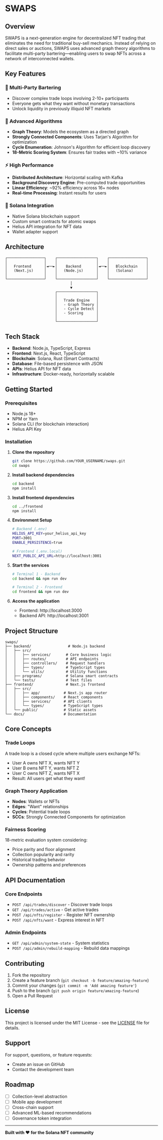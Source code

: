 # SWAPS

## Overview

SWAPS is a next-generation engine for decentralized NFT trading that eliminates the need for traditional buy-sell mechanics. Instead of relying on direct sales or auctions, SWAPS uses advanced graph theory algorithms to facilitate multi-party bartering—enabling users to swap NFTs across a network of interconnected wallets.

## Key Features

### 🔄 Multi-Party Bartering
- Discover complex trade loops involving 2-10+ participants
- Everyone gets what they want without monetary transactions
- Unlock liquidity in previously illiquid NFT markets

### 🧠 Advanced Algorithms
- **Graph Theory**: Models the ecosystem as a directed graph
- **Strongly Connected Components**: Uses Tarjan's Algorithm for optimization
- **Cycle Enumeration**: Johnson's Algorithm for efficient loop discovery
- **18-Metric Scoring System**: Ensures fair trades with ~10% variance

### ⚡ High Performance
- **Distributed Architecture**: Horizontal scaling with Kafka
- **Background Discovery Engine**: Pre-computed trade opportunities
- **Linear Efficiency**: ~92% efficiency across 16+ nodes
- **Real-time Processing**: Instant results for users

### 🎯 Solana Integration
- Native Solana blockchain support
- Custom smart contracts for atomic swaps
- Helius API integration for NFT data
- Wallet adapter support

## Architecture

```
┌─────────────────┐    ┌──────────────────┐    ┌─────────────────┐
│                 │    │                  │    │                 │
│   Frontend      │◄──►│    Backend       │◄──►│   Blockchain    │
│   (Next.js)     │    │   (Node.js)      │    │   (Solana)      │
│                 │    │                  │    │                 │
└─────────────────┘    └──────────────────┘    └─────────────────┘
                              │
                              ▼
                       ┌──────────────────┐
                       │                  │
                       │   Trade Engine   │
                       │   - Graph Theory │
                       │   - Cycle Detect │
                       │   - Scoring      │
                       │                  │
                       └──────────────────┘
```

## Tech Stack

- **Backend**: Node.js, TypeScript, Express
- **Frontend**: Next.js, React, TypeScript
- **Blockchain**: Solana, Rust (Smart Contracts)
- **Database**: File-based persistence with JSON
- **APIs**: Helius API for NFT data
- **Infrastructure**: Docker-ready, horizontally scalable

## Getting Started

### Prerequisites
- Node.js 18+ 
- NPM or Yarn
- Solana CLI (for blockchain interaction)
- Helius API Key

### Installation

1. **Clone the repository**
   ```bash
   git clone https://github.com/YOUR_USERNAME/swaps.git
   cd swaps
   ```

2. **Install backend dependencies**
   ```bash
   cd backend
   npm install
   ```

3. **Install frontend dependencies**
   ```bash
   cd ../frontend
   npm install
   ```

4. **Environment Setup**
   ```bash
   # Backend (.env)
   HELIUS_API_KEY=your_helius_api_key
   PORT=3001
   ENABLE_PERSISTENCE=true
   
   # Frontend (.env.local)
   NEXT_PUBLIC_API_URL=http://localhost:3001
   ```

5. **Start the services**
   ```bash
   # Terminal 1 - Backend
   cd backend && npm run dev
   
   # Terminal 2 - Frontend
   cd frontend && npm run dev
   ```

6. **Access the application**
   - Frontend: http://localhost:3000
   - Backend API: http://localhost:3001

## Project Structure

```
swaps/
├── backend/                 # Node.js backend
│   ├── src/
│   │   ├── services/       # Core business logic
│   │   ├── routes/         # API endpoints
│   │   ├── controllers/    # Request handlers
│   │   ├── types/          # TypeScript types
│   │   └── utils/          # Utility functions
│   ├── programs/           # Solana smart contracts
│   └── tests/              # Test files
├── frontend/               # Next.js frontend
│   ├── src/
│   │   ├── app/           # Next.js app router
│   │   ├── components/    # React components
│   │   ├── services/      # API clients
│   │   └── types/         # TypeScript types
│   └── public/            # Static assets
└── docs/                  # Documentation
```

## Core Concepts

### Trade Loops
A trade loop is a closed cycle where multiple users exchange NFTs:
- User A owns NFT X, wants NFT Y
- User B owns NFT Y, wants NFT Z  
- User C owns NFT Z, wants NFT X
- Result: All users get what they want!

### Graph Theory Application
- **Nodes**: Wallets or NFTs
- **Edges**: "Want" relationships
- **Cycles**: Potential trade loops
- **SCCs**: Strongly Connected Components for optimization

### Fairness Scoring
18-metric evaluation system considering:
- Price parity and floor alignment
- Collection popularity and rarity
- Historical trading behavior
- Ownership patterns and preferences

## API Documentation

### Core Endpoints

- `POST /api/trades/discover` - Discover trade loops
- `GET /api/trades/active` - Get active trades
- `POST /api/nfts/register` - Register NFT ownership
- `POST /api/nfts/want` - Express interest in NFT

### Admin Endpoints

- `GET /api/admin/system-state` - System statistics
- `POST /api/admin/rebuild-mapping` - Rebuild data mappings

## Contributing

1. Fork the repository
2. Create a feature branch (`git checkout -b feature/amazing-feature`)
3. Commit your changes (`git commit -m 'Add amazing feature'`)
4. Push to the branch (`git push origin feature/amazing-feature`)
5. Open a Pull Request

## License

This project is licensed under the MIT License - see the [LICENSE](LICENSE) file for details.

## Support

For support, questions, or feature requests:
- Create an issue on GitHub
- Contact the development team

## Roadmap

- [ ] Collection-level abstraction
- [ ] Mobile app development
- [ ] Cross-chain support
- [ ] Advanced ML-based recommendations
- [ ] Governance token integration

---

**Built with ❤️ for the Solana NFT community** 
